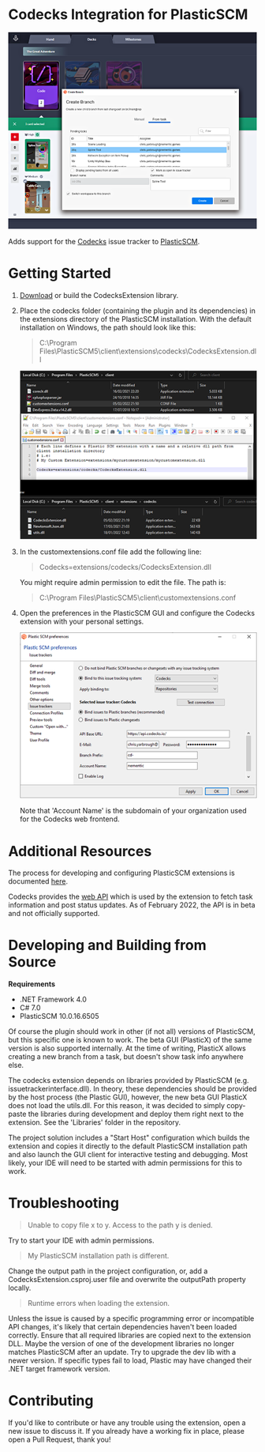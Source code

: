 # Codecks Integration for PlasticSCM #

![](Images/ExtensionPreview.png "Extension Preview")

Adds support for the [Codecks](https://www.codecks.io/) issue tracker to [PlasticSCM](https://www.plasticscm.com/).

# Getting Started #
1) [Download](https://github.com/chrisyarbrough/CodecksPlasticIntegration/releases) or build the CodecksExtension library.

2) Place the codecks folder (containing the plugin and its dependencies) in the extensions directory of the PlasticSCM installation.
   With the default installation on Windows, the path should look like this:
    > C:\Program Files\PlasticSCM5\client\extensions\codecks\CodecksExtension.dll

   ![](Images/PlasticSCM_Configuration.png "PlasticSCM Preferences Window")

3) In the customextensions.conf file add the following line: 
    > Codecks=extensions/codecks/CodecksExtension.dll

    You might require admin permission to edit the file. The path is:
    > C:\Program Files\PlasticSCM5\client\customextensions.conf

4) Open the preferences in the PlasticSCM GUI and configure the Codecks extension with your personal settings.

   ![](Images/PlasticSCM_Preferences.png "PlasticSCM Preferences Window")
   
   Note that 'Account Name' is the subdomain of your organization used for the Codecks web frontend.

# Additional Resources
The process for developing and configuring PlasticSCM extensions is documented 
[here](https://www.plasticscm.com/documentation/extensions/plastic-scm-version-control-task-and-issue-tracking-guide#WritingPlasticSCMcustomextensions).

Codecks provides the [web API](https://manual.codecks.io/api/) 
which is used by the extension to fetch task information and post status updates.
As of February 2022, the API is in beta and not officially supported.

# Developing and Building from Source

**Requirements**
- .NET Framework 4.0
- C# 7.0
- PlasticSCM 10.0.16.6505

Of course the plugin should work in other (if not all) versions of PlasticSCM, but this specific one is known to work.
The beta GUI (PlasticX) of the same version is also supported internally. 
At the time of writing, PlasticX allows creating a new branch from a task, but doesn't show task info anywhere else.

The codecks extension depends on libraries provided by PlasticSCM (e.g. issuetrackerinterface.dll).
In theory, these dependencies should be provided by the host process (the Plastic GUI), however,
the new beta GUI PlasticX does not load the utils.dll. For this reason, it was decided to 
simply copy-paste the libraries during development and deploy them right next to the extension.
See the 'Libraries' folder in the repository.

The project solution includes a "Start Host" configuration which builds the extension and copies it directly to
the default PlasticSCM installation path and also launch the GUI client for interactive testing and debugging.
Most likely, your IDE will need to be started with admin permissions for this to work.

# Troubleshooting

> Unable to copy file x to y. Access to the path y is denied.

Try to start your IDE with admin permissions.

> My PlasticSCM installation path is different.

Change the output path in the project configuration, or,
add a CodecksExtension.csproj.user file and overwrite the outputPath property locally.

> Runtime errors when loading the extension.

Unless the issue is caused by a specific programming error or incompatible API changes, 
it's likely that certain dependencies haven't been loaded correctly. 
Ensure that all required libraries are copied next to the extension DLL.
Maybe the version of one of the development libraries no longer matches PlasticSCM after an update.
Try to upgrade the dev lib with a newer version.
If specific types fail to load, Plastic may have changed their .NET target framework version.

# Contributing

If you'd like to contribute or have any trouble using the extension, open a new issue to discuss it.
If you already have a working fix in place, please open a Pull Request, thank you!

